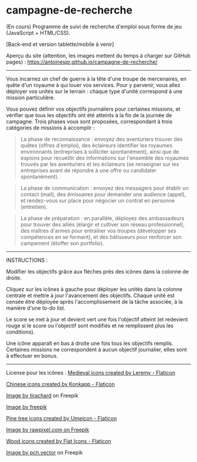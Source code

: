 # campagne-de-recherche
(En cours) Programme de suivi de recherche d'emploi sous forme de jeu (JavaScript + HTML/CSS).

[Back-end et version tablette/mobile à venir]

Aperçu du site (attention, les images mettent du temps à charger sur GitHub pages) : https://antoinespr.github.io/campagne-de-recherche/

---------------------------

Vous incarnez un chef de guerre à la tête d'une troupe de mercenaires, en quête d'un royaume à qui louer vos services. Pour y parvenir, vous allez déployer vos unités sur le terrain : chaque type d'unité correspond à une mission particulière. 

Vous pouvez définir vos objectifs journaliers pour certaines missions, et vérifier que tous les objectifs ont été atteints à la fin de la journée de campagne. Trois phases vous sont proposées, correspondant à trois catégories de missions à accomplir :

> La phase de reconnaissance : envoyez des aventuriers trouver des quêtes (offres d'emploi), des éclaireurs identifier les royaumes environnants (entreprises à solliciter spontanément), ainsi que de espions pour recueillir des informations sur l'ensemble des royaumes trouvés par les aventuriers et les éclaireurs (se renseigner sur les entreprises avant de répondre à une offre ou candidater spontanément).

> La phase de communication : envoyez des messagers pour établir un contact (mail), des émissaires pour demander une audience (appel), et rendez-vous sur place pour négocier un contrat en personne (entretien).

> La phase de préparation : en parallèle, déployez des ambassadeurs pour trouver des alliés (élargir et cultiver son réseau professionnel), des maîtres d'armes pour entraîner vos troupes (développer ses compétences en se formant), et des bâtisseurs pour renforcer son campement (étoffer son portfolio).

---------------------------

INSTRUCTIONS : 

Modifier les objectifs grâce aux flèches près des icônes dans la colonne de droite.

Cliquez sur les icônes à gauche pour déployer les unités dans la colonne centrale et mettre à jour l'avancement des objectifs. Chaque unité est censée être déployée après l'accomplissement de la tâche associée, à la manière d'une to-do list.

Le score se met à jour et devient vert une fois l'objectif atteint (et redevient rouge si le score ou l'objectif sont modifiés et ne remplissent plus les conditions).

Une icône apparaît en bas à droite une fois tous les objectifs remplis. Certaines missions ne correspondent à aucun objectif journalier, elles sont à effectuer en bonus.

---------------------------

License pour les icônes : 
<a href="https://www.flaticon.com/free-icons/medieval" title="medieval icons">Medieval icons created by Leremy - Flaticon</a>

<a href="https://www.flaticon.com/free-icons/chinese" title="chinese icons">Chinese icons created by Konkapp - Flaticon</a>

<a href="https://www.freepik.com/free-photo/sunshine-clouds-sky-during-morning-background-blue-white-pastel-heaven-soft-focus-lens-flare-sunlight-abstract-blurred-cyan-gradient-peaceful-nature-open-view-out-windows-beautiful-summer-spring_1284995.htm#query=sky%20background&position=0&from_view=keyword&track=ais&uuid=a6da236f-fdfe-4b67-9a33-12bb87bb7189">Image by tirachard</a> on Freepik

<a href="https://www.freepik.com/free-photo/top-view-textile_12063129.htm#fromView=search&page=1&position=23&uuid=6f8a89d5-ace3-4ec1-98b8-da282c2869c6">Image by freepik</a>

<a href="https://www.flaticon.com/free-icons/pine-tree" title="pine tree icons">Pine tree icons created by Umeicon - Flaticon</a>

<a href="https://www.freepik.com/free-photo/brown-wooden-flooring_4246371.htm#fromView=search&page=1&position=5&uuid=836aa3db-c480-4161-b861-397771ff1c34">Image by rawpixel.com on Freepik</a>

<a href="https://www.flaticon.com/free-icons/wood" title="wood icons">Wood icons created by Flat Icons - Flaticon</a>

<a href="https://www.freepik.com/free-vector/cartoon-set-wooden-signboards_7416537.htm#query=wooden%20board&position=3&from_view=keyword&track=ais&uuid=64444b34-9a16-4bfe-92fc-41ea69e150c0">Image by pch.vector</a> on Freepik

